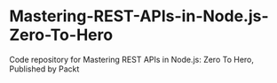 # Mastering-REST-APIs-in-Node.js-Zero-To-Hero
Code repository for Mastering REST APIs in Node.js: Zero To Hero, Published by Packt
